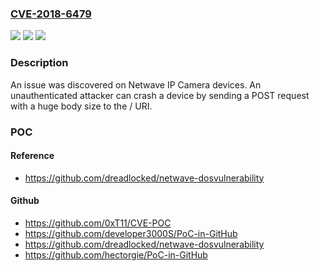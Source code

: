 ### [CVE-2018-6479](https://cve.mitre.org/cgi-bin/cvename.cgi?name=CVE-2018-6479)
![](https://img.shields.io/static/v1?label=Product&message=n%2Fa&color=blue)
![](https://img.shields.io/static/v1?label=Version&message=n%2Fa&color=blue)
![](https://img.shields.io/static/v1?label=Vulnerability&message=n%2Fa&color=brighgreen)

### Description

An issue was discovered on Netwave IP Camera devices. An unauthenticated attacker can crash a device by sending a POST request with a huge body size to the / URI.

### POC

#### Reference
- https://github.com/dreadlocked/netwave-dosvulnerability

#### Github
- https://github.com/0xT11/CVE-POC
- https://github.com/developer3000S/PoC-in-GitHub
- https://github.com/dreadlocked/netwave-dosvulnerability
- https://github.com/hectorgie/PoC-in-GitHub

